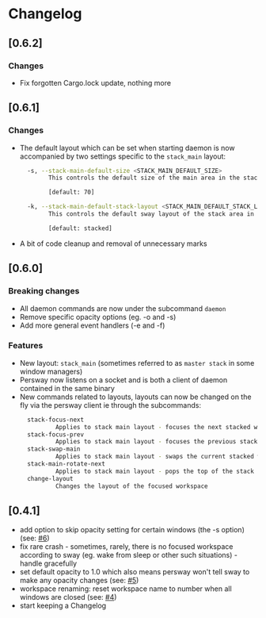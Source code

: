 # Changelog

## [0.6.2]
### Changes
- Fix forgotten Cargo.lock update, nothing more

## [0.6.1]
### Changes
- The default layout which can be set when starting daemon is now accompanied by two settings specific to the `stack_main` layout:
  ```sh
    -s, --stack-main-default-size <STACK_MAIN_DEFAULT_SIZE>
          This controls the default size of the main area in the stack_main layout

          [default: 70]

    -k, --stack-main-default-stack-layout <STACK_MAIN_DEFAULT_STACK_LAYOUT>
          This controls the default sway layout of the stack area in the stack_main layout. Any of: tabbed, tiled or stacked

          [default: stacked]
  ```
- A bit of code cleanup and removal of unnecessary marks

## [0.6.0]
### Breaking changes
- All daemon commands are now under the subcommand `daemon`
- Remove specific opacity options (eg. -o and -s)
- Add more general event handlers (-e and -f)

### Features
- New layout: `stack_main` (sometimes referred to as `master stack` in some window managers)
- Persway now listens on a socket and is both a client of daemon contained in the same binary
- New commands related to layouts, layouts can now be changed on the fly via the persway client
  ie through the subcommands:
  ```sh
    stack-focus-next
            Applies to stack main layout - focuses the next stacked window
    stack-focus-prev
            Applies to stack main layout - focuses the previous stacked window
    stack-swap-main
            Applies to stack main layout - swaps the current stacked window with the main window
    stack-main-rotate-next
            Applies to stack main layout - pops the top of the stack into main while pushing the old main window to the bottom of the stack
    change-layout
            Changes the layout of the focused workspace
   ```

## [0.4.1]
- add option to skip opacity setting for certain windows (the -s option) (see: [#6](../../issues/6))
- fix rare crash - sometimes, rarely, there is no focused workspace according to sway (eg. wake from sleep or other such situations) - handle gracefully
- set default opacity to 1.0 which also means persway won't tell sway to make any opacity changes (see: [#5](../../issues/5))
- workspace renaming: reset workspace name to number when all windows are closed (see: [#4](../../issues/4))
- start keeping a Changelog

